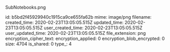 SubNotebooks.png

id: b5bd2f45929940c1915ca9ce655fa62b
mime: image/png
filename: 
created_time: 2020-02-23T13:05:05.515Z
updated_time: 2020-02-23T13:05:05.515Z
user_created_time: 2020-02-23T13:05:05.515Z
user_updated_time: 2020-02-23T13:05:05.515Z
file_extension: png
encryption_cipher_text: 
encryption_applied: 0
encryption_blob_encrypted: 0
size: 4704
is_shared: 0
type_: 4